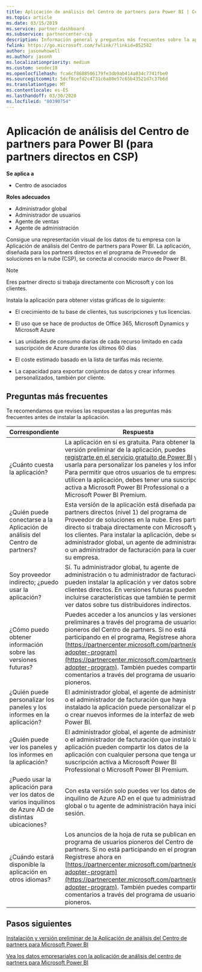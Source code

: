 ```yaml
---
title: Aplicación de análisis del Centro de partners para Power BI | Centro de partners
ms.topic: article
ms.date: 03/15/2019
ms.service: partner-dashboard
ms.subservice: partnercenter-csp
description: Información general y preguntas más frecuentes sobre la aplicación del centro de partners para Power BI.
fwlink: https://go.microsoft.com/fwlink/?linkid=852582
author: jasonwhowell
ms.author: jasonh
ms.localizationpriority: medium
ms.custom: seodec18
ms.openlocfilehash: fca6cf8688506179fe3db9ab414a034c7741fbe0
ms.sourcegitcommit: 5dcf8cefd2c4731c6a80e57c65b43521d7c37b6d
ms.translationtype: MT
ms.contentlocale: es-ES
ms.lasthandoff: 03/30/2020
ms.locfileid: "80390754"
---
```

# <a name="partner-center-analytics-app-for-power-bi-direct-partners-in-csp"></a>Aplicación de análisis del Centro de partners para Power BI (para partners directos en CSP)

**Se aplica a**

- Centro de asociados

**Roles adecuados**
-   Administrador global
-   Administrador de usuarios
-   Agente de ventas
-   Agente de administración

Consigue una representación visual de los datos de tu empresa con la Aplicación de análisis del Centro de partners para Power BI. La aplicación, diseñada para los partners directos en el programa de Proveedor de soluciones en la nube (CSP), se conecta al conocido marco de Power BI. 

> [!NOTE]  
> Eres partner directo si trabaja directamente con Microsoft y con los clientes. 

Instala la aplicación para obtener vistas gráficas de lo siguiente: 

-   El crecimiento de tu base de clientes, tus suscripciones y tus licencias.

-   El uso que se hace de productos de Office 365, Microsoft Dynamics y Microsoft Azure

-   Las unidades de consumo diarias de cada recurso limitado en cada suscripción de Azure durante los últimos 60 días

-   El coste estimado basado en la lista de tarifas más reciente.

-   La capacidad para exportar conjuntos de datos y crear informes personalizados, también por cliente.

## <a name="frequently-asked-questions"></a>Preguntas más frecuentes

Te recomendamos que revises las respuestas a las preguntas más frecuentes antes de instalar la aplicación. 

| **Correspondiente** | **Respuesta** |
| --- | ---------- |
| ¿Cuánto cuesta la aplicación? | La aplicación en sí es gratuita. Para obtener la versión preliminar de la aplicación, puedes [registrarte en el servicio gratuito de Power BI](https://go.microsoft.com/fwlink/p/?linkid=845347) y usarla para personalizar los paneles y los informes. Para permitir que otros usuarios de tu empresa utilicen la aplicación, debes tener una suscripción activa a Microsoft Power BI Professional o a Microsoft Power BI Premium. |
| ¿Quién puede conectarse a la Aplicación de análisis del Centro de partners? | Esta versión de la aplicación está diseñada para los partners directos (nivel 1) del programa de Proveedor de soluciones en la nube. Eres partner directo si trabaja directamente con Microsoft y con los clientes. Para instalar la aplicación, debe ser un administrador global, un agente de administración o un administrador de facturación para la cuenta de su empresa. |
| Soy proveedor indirecto; ¿puedo usar la aplicación? | Sí. Tu administrador global, tu agente de administración o tu administrador de facturación pueden instalar la aplicación y ver datos sobre tus clientes directos. En versiones futuras pueden incluirse características que también te permitan ver datos sobre tus distribuidores indirectos. |
| ¿Cómo puedo obtener información sobre las versiones futuras? | Puedes acceder a los anuncios y las versiones preliminares a través del programa de usuarios pioneros del Centro de partners. Si no está participando en el programa, Regístrese ahora en [https://partnercenter.microsoft.com/partner/early-adopter-program](https://partnercenter.microsoft.com/partner/early-adopter-program). También puedes compartir tus comentarios a través del programa de usuarios pioneros. |
| ¿Quién puede personalizar los paneles y los informes en la aplicación? | El administrador global, el agente de administración o el administrador de facturación que haya instalado la aplicación puede personalizar el panel o crear nuevos informes de la interfaz de web de Power BI. |
| ¿Quién puede ver los paneles y los informes en la aplicación? | El administrador global, el agente de administración o el administrador de facturación que instaló la aplicación pueden compartir los datos de la aplicación con cualquier persona que tenga una suscripción activa a Microsoft Power BI Professional o Microsoft Power BI Premium. |
| ¿Puedo usar la aplicación para ver los datos de varios inquilinos de Azure AD de distintas ubicaciones? | Con esta versión solo puedes ver los datos del inquilino de Azure AD en el que tu administrador global o tu agente de administración haya iniciado sesión. | 
| ¿Cuándo estará disponible la aplicación en otros idiomas? | Los anuncios de la hoja de ruta se publican en el programa de usuarios pioneros del Centro de partners. Si no está participando en el programa, Regístrese ahora en [https://partnercenter.microsoft.com/partner/early-adopter-program](https://partnercenter.microsoft.com/partner/early-adopter-program). También puedes compartir tus comentarios a través del programa de usuarios pioneros. | 



## <a name="next-steps"></a>Pasos siguientes

[Instalación y versión preliminar de la Aplicación de análisis del Centro de partners para Microsoft Power BI](power-bi-app-for-direct-partners-install.md)

[Vea los datos empresariales con la aplicación de análisis del centro de partners para Microsoft Power BI](power-bi-app-for-direct-partners-use.md)
